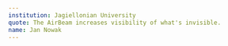 ```yaml
---
institution: Jagiellonian University
quote: The AirBeam increases visibility of what's invisible.
name: Jan Nowak
---
```


